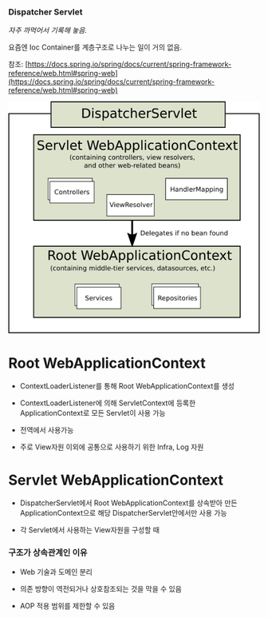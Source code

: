 ### Dispatcher Servlet

*자주 까먹어서 기록해 놓음.*

요즘엔 Ioc Container를 계층구조로 나누는 일이 거의 없음.

참조: [https://docs.spring.io/spring/docs/current/spring-framework-reference/web.html#spring-web](https://docs.spring.io/spring/docs/current/spring-framework-reference/web.html#spring-web)

![디스패처서블릿](https://raw.githubusercontent.com/cookker/todayILearned/master/spring/images/mvc-context-hierarchy.png)

# Root WebApplicationContext

- ContextLoaderListener를 통해 Root WebApplicationContext를 생성

- ContextLoaderListener에 의해 ServletContext에 등록한 ApplicationContext로 모든 Servlet이 사용 가능

- 전역에서 사용가능

- 주로 View자원 이외에 공통으로 사용하기 위한 Infra, Log 자원

# Servlet WebApplicationContext

- DispatcherServlet에서 Root WebApplicationContext를 상속받아 만든 ApplicationContext으로 해당 DispatcherServlet안에서만 사용 가능

- 각 Servlet에서 사용하는 View자원을 구성할 때

### 구조가 상속관계인 이유

- Web 기술과 도메인 분리

- 의존 방향이 역전되거나 상호참조되는 것을 막을 수 있음

- AOP 적용 범위를 제한할 수 있음
